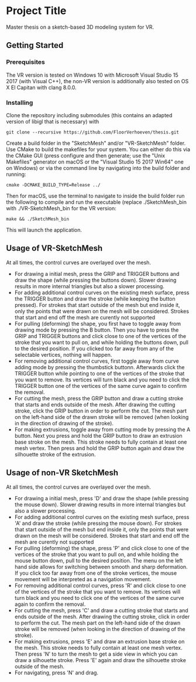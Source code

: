 # Project Title

Master thesis on a sketch-based 3D modeling system for VR.

## Getting Started

### Prerequisites

The VR version is tested on Windows 10 with Microsoft Visual Studio 15 2017 (with Visual C++), the non-VR version is additionally also tested on OS X El Capitan with clang 8.0.0.

### Installing

Clone the repository including submodules (this contains an adapted version of libigl that is necessary) with 

```
git clone --recursive https://github.com/FloorVerhoeven/thesis.git
```

Create a build folder in the "SketchMesh" and/or "VR-SketchMesh" folder.
Use CMake to build the makefiles for your system. You can either do this via the CMake GUI (press configure and then generate; use the "Unix Makefiles" generator on macOS or the "Visual Studio 15 2017 Win64" one on Windows) or via the command line by navigating into the build folder and running:

```
cmake -DCMAKE_BUILD_TYPE=Release ../
```

Then for macOS, use the terminal to navigate to inside the build folder run the following to compile and run the executable (replace ./SketchMesh_bin with ./VR-SketchMesh_bin for the VR version:
```
make && ./SketchMesh_bin
```
This will launch the application.

## Usage of VR-SketchMesh
At all times, the control curves are overlayed over the mesh.

* For drawing a initial mesh, press the GRIP and TRIGGER buttons and draw the shape (while pressing the buttons down). Slower drawing results in more internal triangles but also a slower processing.
* For adding additional control curves on the existing mesh surface, press the TRIGGER button and draw the stroke (while keeping the button pressed). For strokes that start outside of the mesh but end inside it, only the points that were drawn on the mesh will be considered. Strokes that start and end off the mesh are curently not supported
* For pulling (deforming) the shape, you first have to toggle away from drawing mode by pressing the B button. Then you have to press the GRIP and TRIGGER buttons and click close to one of the vertices of the stroke that you want to pull on, and while holding the buttons down, pull to the desired position. If you clicked too far away from any of the selectable vertices, nothing will happen.
* For removing additional control curves, first toggle away from curve adding mode by pressing the thumbstick buttonn. Afterwards click the TRIGGER button while pointing to one of the vertices of the stroke that you want to remove. Its vertices will turn black and you need to click the TRIGGER button one of the vertices of the same curve again to confirm the removal.
* For cutting the mesh, press the GRIP button and draw a cutting stroke that starts and ends outside of the mesh. After drawing the cutting stroke, click the GRIP button in order to perform the cut. The mesh part on the left-hand side of the drawn stroke will be removed (when looking in the direction of drawing of the stroke).
* For making extrusions, toggle away from cutting mode by pressing the A button. Next you press and hold the GRIP button to draw an extrusion base stroke on the mesh. This stroke needs to fully contain at least one mesh vertex. Then press and hold the GRIP button again and draw the silhouette stroke of the extrusion.


## Usage of non-VR SketchMesh
At all times, the control curves are overlayed over the mesh.

* For drawing a initial mesh, press 'D' and draw the shape (while pressing the mouse down). Slower drawing results in more internal triangles but also a slower processing.
* For adding additional control curves on the existing mesh surface, press 'A' and draw the stroke (while pressing the mouse down). For strokes that start outside of the mesh but end inside it, only the points that were drawn on the mesh will be considered. Strokes that start and end off the mesh are curently not supported
* For pulling (deforming) the shape, press 'P' and click close to one of the vertices of the stroke that you want to pull on, and while holding the mouse button down, pull to the desired position. The menu on the left hand side allows for switching between smooth and sharp deformation. If you click too far away from one of the stroke vertices, the mouse movement will be interpreted as a navigation movement.
* For removing additional control curves, press 'R' and click close to one of the vertices of the stroke that you want to remove. Its vertices will turn black and you need to click one of the vertices of the same curve again to confirm the removal.
* For cutting the mesh, press 'C' and draw a cutting stroke that starts and ends outside of the mesh. After drawing the cutting stroke, click in order to perform the cut. The mesh part on the left-hand side of the drawn stroke will be removed (when looking in the direction of drawing of the stroke).
* For making extrusions, press 'E' and draw an extrusion base stroke on the mesh. This stroke needs to fully contain at least one mesh vertex. Then press 'N' to turn the mesh to get a side view in which you can draw a silhouette stroke. Press 'E' again and draw the silhouette stroke outside of the mesh.
* For navigating, press 'N' and drag.
